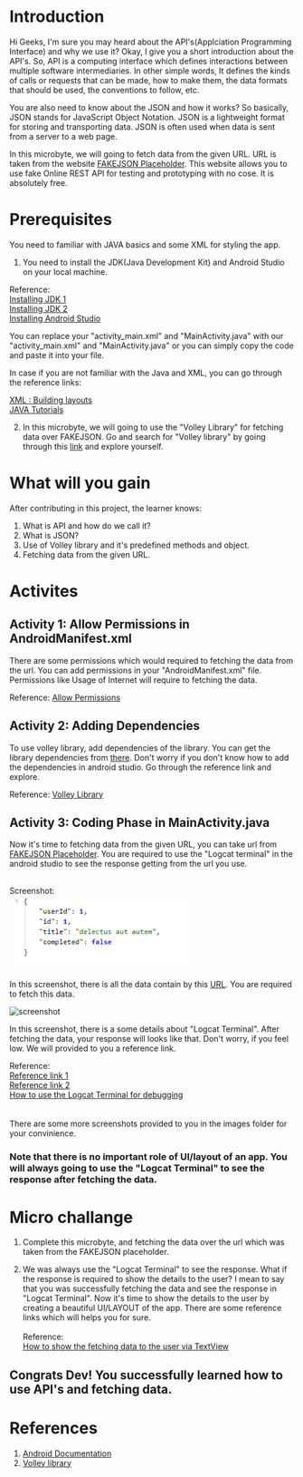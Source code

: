 # Introduction

Hi Geeks, I'm sure you may heard about the API's(Applciation Programming Interface) and why we use it? Okay, I give you a short introduction about the API's. So, API  is a computing interface which defines interactions between multiple software intermediaries. In other simple words, It defines the kinds of calls or requests that can be made, how to make them, the data formats that should be used, the conventions to follow, etc.

You are also need to know about the JSON and how it works? So basically, JSON stands for JavaScript Object Notation. JSON is a lightweight format for storing and transporting data. JSON is often used when data is sent from a server to a web page.

In this microbyte, we will going to fetch data from the given URL. URL is taken from the website [FAKEJSON Placeholder](https://jsonplaceholder.typicode.com/). This website allows  you to use fake Online REST API for testing and prototyping with no cose. It is absolutely free.


# Prerequisites

You need to familiar with JAVA basics and some XML for styling the app.
1. You need to install the JDK(Java Development Kit) and Android Studio on your local machine.

Reference: <br/>
[Installing JDK 1](https://www.oracle.com/java/technologies/javase-jdk15-downloads.html)<br/>
[Installing JDK 2](https://rb.gy/qvic45)<br/>
[Installing Android Studio](https://rb.gy/6op4ac)

You can replace your "activity_main.xml" and "MainActivity.java" with our "activity_main.xml" and "MainActivity.java" or you can simply copy the code and paste it into your file.

In case if you are not familiar with the Java and XML, you can go through the reference links:

[XML : Building layouts](https://www.youtube.com/watch?v=BWUWJEaI0aE)<br/>
[JAVA Tutorials](https://www.w3schools.com/java/)

2. In this microbyte, we will going to use the "Volley Library" for fetching data over FAKEJSON. Go and search for "Volley library" by going through this [link](https://developer.android.com/training/volley) and explore yourself.


# What will you gain

After contributing in this project, the learner knows:
1. What is API and how do we call it?
2. What is JSON?
3. Use of Volley library and it's predefined methods and object.
4. Fetching data from the given URL.


# Activites

## Activity 1: Allow Permissions in AndroidManifest.xml

There are some permissions which would required to fetching the data from the url. You can add permissions in your "AndroidManifest.xml" file. Permissions like Usage of Internet will require to fetching the data.

Reference:
[Allow Permissions](https://java2blog.com/add-internet-permission-in-androidmanifest-android-studio/)

## Activity 2: Adding Dependencies

To use volley library, add dependencies of the library. You can get the library dependencies from [there](https://developer.android.com/training/volley). Don't worry if you don't know how to add the dependencies in android studio. Go through the reference link and explore.<br/>

Reference: 
[Volley Library](https://stackoverflow.com/questions/16588064/how-do-i-add-a-library-project-to-android-studio)


## Activity 3: Coding Phase in MainActivity.java

Now it's time to fetching data from the given URL, you can take url from [FAKEJSON Placeholder](https://jsonplaceholder.typicode.com/). You are required to use the "Logcat terminal" in the android studio to see the response getting from the url you use.<br/><br/>

Screenshot: <br/>
<img src="./images/Capture_1.png" alt="screenshot"/><br/>

In this screenshot, there is all the data contain by this [URL](https://jsonplaceholder.typicode.com/todos/1). You are required to fetch this data.

<img src="./images/screenshot_1" alt="screenshot"/><br/>

In this screenshot, there is a some details about "Logcat Terminal". After fetching the data, your response will looks like that. Don't worry, if you feel low. We will provided to you a reference link.

Reference:<br/>
[Reference link 1](https://medium.com/techpin/https-medium-com-s2purno-volley-get-and-post-jsonobject-request-46fb8a46f799)<br/>
[Reference link 2](https://stackoverflow.com/questions/19837820/volley-jsonobjectrequest-post-request-not-working)<br/>
[How to use the Logcat Terminal for debugging](https://developer.android.com/studio/debug/am-logcat)
<br/><br/><br/>
There are some more screenshots provided to you in the images folder for your convinience.

### Note that there is no important role of UI/layout of an app. You will always going to use the "Logcat Terminal" to see the response after fetching the data.

# Micro challange

1. Complete this microbyte, and fetching the data over the url which was taken from the FAKEJSON placeholder.

2. We was always use the "Logcat Terminal" to see the response. What if the response is required to show the details to the user? I mean to say that you was successfully fetching the data and see the response in "Logcat Terminal". Now it's time to show the details to the user by creating a beautiful UI/LAYOUT of the app. There are some reference links which will helps you for sure.<br/><br/>
Reference: <br/>
[How to show the fetching data to the user via TextView](https://developer.android.com/reference/android/widget/TextView)


## Congrats Dev! You successfully learned how to use API's and fetching data.


# References

1. [Android Documentation](https://developer.android.com/)
2. [Volley library](https://developer.android.com/training/volley)
